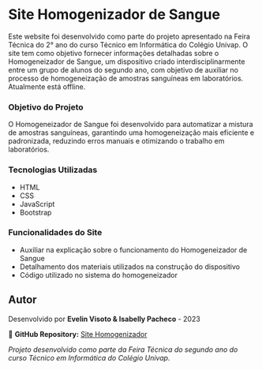 # Site Homogenizador de Sangue 

Este website foi desenvolvido como parte do projeto apresentado na Feira Técnica do 2° ano do curso Técnico em Informática do Colégio Univap. O site tem como objetivo fornecer informações detalhadas sobre o Homogeneizador de Sangue, um dispositivo criado interdisciplinarmente entre um grupo de alunos do segundo ano, com objetivo de auxiliar no processo de homogeneização de amostras sanguíneas em laboratórios. Atualmente está offline.

### Objetivo do Projeto
O Homogeneizador de Sangue foi desenvolvido para automatizar a mistura de amostras sanguíneas, garantindo uma homogeneização mais eficiente e padronizada, reduzindo erros manuais e otimizando o trabalho em laboratórios.

### Tecnologias Utilizadas
- HTML
- CSS
- JavaScript
- Bootstrap

### Funcionalidades do Site
- Auxiliar na explicação sobre o funcionamento do Homogeneizador de Sangue
- Detalhamento dos materiais utilizados na construção do dispositivo
- Código utilizado no sistema do homogeneizador

## Autor
Desenvolvido por **Evelin Visoto & Isabelly Pacheco** - 2023

📌 **GitHub Repository:** [Site Homogenizador](https://github.com/EvelinVisoto/Site-Homogenizador)

_Projeto desenvolvido como parte da Feira Técnica do segundo ano do curso Técnico em Informática do Colégio Univap._
